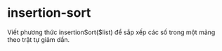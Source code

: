 # insertion-sort
Viết phương thức insertionSort($list) để sắp xếp các số trong một mảng theo trật tự giảm dần.
